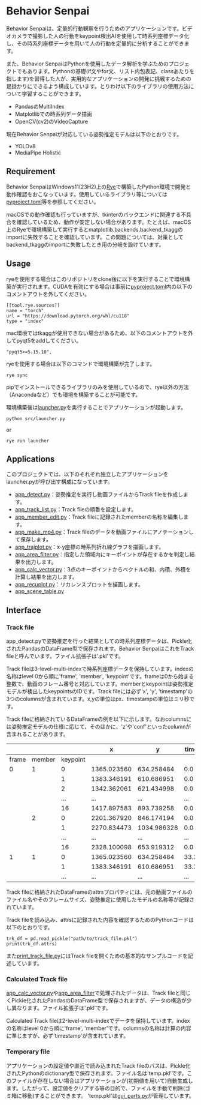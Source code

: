 # Behavior Senpai

[pyproject]: https://github.com/nishimura5/python_senpai/blob/master/pyproject.toml
[launcher]: https://github.com/nishimura5/python_senpai/blob/master/src/launcher.py
[app_detect]: https://github.com/nishimura5/python_senpai/blob/master/src/app_detect.py
[app_track_list]: https://github.com/nishimura5/python_senpai/blob/master/src/app_track_list.py
[app_member_edit]: https://github.com/nishimura5/python_senpai/blob/master/src/app_member_edit.py
[app_make_mp4]: https://github.com/nishimura5/python_senpai/blob/master/src/app_make_mp4.py
[app_trajplot]: https://github.com/nishimura5/python_senpai/blob/master/src/app_trajplot.py
[app_area_filter]: https://github.com/nishimura5/python_senpai/blob/master/src/app_area_filter.py
[app_calc_vector]: https://github.com/nishimura5/python_senpai/blob/master/src/app_calc_vector.py
[app_recuplot]: https://github.com/nishimura5/python_senpai/blob/master/src/app_recuplot.py
[app_scene_table]: https://github.com/nishimura5/python_senpai/blob/master/src/app_scene_table.py
[gui_parts]: https://github.com/nishimura5/python_senpai/blob/master/src/gui_parts.py
[print_track_file]: https://github.com/nishimura5/python_senpai/blob/master/src/samplecode/print_track_file.py

Behavior Senpaiは、定量的行動観察を行うためのアプリケーションです。ビデオカメラで撮影した人の行動をkeypoint検出AIを使用して時系列座標データ化し、その時系列座標データを用いて人の行動を定量的に分析することができます。

また、Behavior SenpaiはPythonを使用したデータ解析を学ぶためのプロジェクトでもあります。Pythonの基礎(if文やfor文、リスト内包表記、classあたりを指します)を習得した人が、実用的なアプリケーションの開発に挑戦するための足掛かりにできるよう構成しています。とりわけ以下のライブラリの使用方法について学習することができます。

 - PandasのMultiIndex
 - Matplotlibでの時系列データ描画
 - OpenCV(cv2)のVideoCapture

現在Behavior Senpaiが対応している姿勢推定モデルは以下のとおりです。

 - YOLOv8
 - MediaPipe Holistic

## Requirement

Behavior SenpaiはWindows11(23H2)上の[Rye](https://rye-up.com)で構築したPython環境で開発と動作確認をおこなっています。使用しているライブラリ等については[pyproject.toml][pyproject]等を参照してください。

macOSでの動作確認も行っていますが、tkinterのバックエンドに関連する不具合を確認しているため、動作が安定しない場合があります。たとえば、macOS上のRyeで環境構築して実行するとmatplotlib.backends.backend_tkaggのimportに失敗することを確認しています。この問題については、対策としてbackend_tkaggのimportに失敗したとき用の分岐を設けています。

## Usage

ryeを使用する場合はこのリポジトリをclone後に以下を実行することで環境構築が実行されます。CUDAを有効にする場合は事前に[pyproject.toml][pyproject]内の以下のコメントアウトを外してください。
```
[[tool.rye.sources]]
name = "torch"
url = "https://download.pytorch.org/whl/cu118"
type = "index"
```

mac環境ではtkaggが使用できない場合があるため、以下のコメントアウトを外してpyqt5をaddしてください。
```
"pyqt5>=5.15.10",
```

ryeを使用する場合は以下のコマンドで環境構築が完了します。

```
rye sync
```

pipでインストールできるライブラリのみを使用しているので、rye以外の方法（Anacondaなど）でも環境を構築することが可能です。

環境構築後は[launcher.py][launcher]を実行することでアプリケーションが起動します。

```
python src/launcher.py
```
or
```
rye run launcher
```

## Applications

このプロジェクトでは、以下のそれぞれ独立したアプリケーションをlauncher.pyが呼び出す構成になっています。
 - [app_detect.py][app_detect]：姿勢推定を実行し動画ファイルからTrack fileを作成します。
 - [app_track_list.py][app_track_list]：Track fileの順番を設定します。
 - [app_member_edit.py][app_member_edit]：Track fileに記録されたmemberの名称を編集します。
 - [app_make_mp4.py][app_make_mp4]：Track fileのデータを動画ファイルにアノテーションして保存します。
 - [app_trajplot.py][app_trajplot]：x-y座標の時系列折れ線グラフを描画します。
 - [app_area_filter.py][app_area_filter]：指定した領域内にキーポイントが存在するかを判定し結果を出力します。
 - [app_calc_vector.py][app_calc_vector]：3点のキーポイントからベクトルの和、内積、外積を計算し結果を出力します。
 - [app_recuplot.py][app_recuplot]：リカレンスプロットを描画します。
 - [app_scene_table.py][app_scene_table]

## Interface

### Track file

app_detect.pyで姿勢推定を行った結果としての時系列座標データは、Pickle化されたPandasのDataFrame型で保存されます。Behavior SenpaiはこれをTrack fileと呼んでいます。ファイル拡張子は'.pkl'です。

Track fileは3-level-multi-indexで時系列座標データを保持しています。indexの名称はlevel 0から順に'frame', 'member', 'keypoint'です。frameは0から始まる整数で、動画のフレーム番号と対応しています。memberとkeypointは姿勢推定モデルが検出したkeypointsのIDです。Track fileには必ず'x', 'y', 'timestamp'の3つのcolumnsが含まれています。x,yの単位はpx、timestampの単位はミリ秒です。

Track fileに格納されているDataFrameの例を以下に示します。なおcolumnsには姿勢推定モデルの仕様に応じて、そのほかに、'z'や'conf'といったcolumnが含まれることがあります。

|  |  |  | x | y | timestamp |
| - | - | - | - | - | - |
| frame | member | keypoint |  |  |  |
| 0 | 1 | 0 | 1365.023560 | 634.258484 | 0.0 |
|  |  | 1 | 1383.346191 | 610.686951 | 0.0 |
|  |  | 2 | 1342.362061 | 621.434998 | 0.0 |
|  |  | ... | ... | ... | ... |
|  |  | 16 | 1417.897583 | 893.739258 | 0.0 |
|  | 2 | 0 | 2201.367920 | 846.174194 | 0.0 |
|  |  | 1 | 2270.834473 | 1034.986328 | 0.0 |
|  |  | ... | ... | ... | ... |
|  |  | 16 | 2328.100098 | 653.919312 | 0.0 |
| 1 | 1 | 0 | 1365.023560 | 634.258484 | 33.333333 |
|  |  | 1 | 1383.346191 | 610.686951 | 33.333333 |
|  |  | ... | ... | ... | ... |

Track fileに格納されたDataFrameのattrsプロパティには、元の動画ファイルのファイル名やそのフレームサイズ、姿勢推定に使用したモデルの名称等が記録されています。

Track fileを読み込み、attrsに記録された内容を確認するためのPythonコードは以下のとおりです。

```
trk_df = pd.read_pickle("path/to/track_file.pkl")
print(trk_df.attrs)
```

また[print_track_file.py][print_track_file]にはTrack fileを開くための基本的なサンプルコードを記述しています。

### Calculated Track file

[app_calc_vector.py][app_calc_vector]や[app_area_filter][app_area_filter]で処理されたデータは、Track fileと同じくPickle化されたPandasのDataFrame型で保存されますが、データの構造が少し異なります。ファイル拡張子は'.pkl'です。

Calculated Track fileは2-level-multi-indexでデータを保持しています。indexの名称はlevel 0から順に'frame', 'member'です。columnsの名称は計算の内容に準じますが、必ず'timestamp'が含まれています。

### Temporary file

アプリケーションの設定値や直近で読み込まれたTrack fileのパスは、Pickle化されたPythonのdictionary型で保存されます。ファイル名は'temp.pkl'です。このファイルが存在しない場合はアプリケーションが(初期値を用いて)自動生成します。したがって、設定値をクリアする等の目的で、ファイルを手動で削除(ゴミ箱に移動)することができます。
'temp.pkl'は[gui_parts.py][gui_parts]が管理しています。
